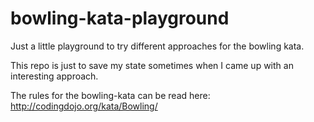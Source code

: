# bowling-kata-playground
Just a little playground to try different approaches for the bowling kata.

This repo is just to save my state sometimes when I came up with an interesting approach.

The rules for the bowling-kata can be read here:
http://codingdojo.org/kata/Bowling/
